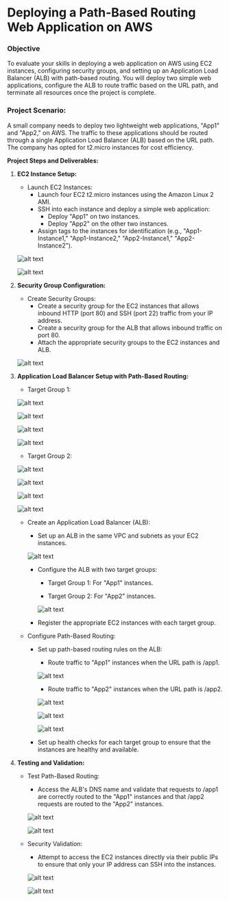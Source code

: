 # Deploying a Path-Based Routing Web Application on AWS
### Objective
To evaluate your skills in deploying a web application on AWS using EC2 instances, configuring security groups, and setting up an Application Load Balancer (ALB) with path-based routing. You will deploy two simple web applications, configure the ALB to route traffic based on the URL path, and terminate all resources once the project is complete.
### Project Scenario:
A small company needs to deploy two lightweight web applications, "App1" and "App2," on AWS. The traffic to these applications should be routed through a single Application Load Balancer (ALB) based on the URL path. The company has opted for t2.micro instances for cost efficiency.

**Project Steps and Deliverables:**
1. **EC2 Instance Setup:**
    - Launch EC2 Instances:
        - Launch four EC2 t2.micro instances using the Amazon Linux 2 AMI.
        - SSH into each instance and deploy a simple web application:
            - Deploy "App1" on two instances.
            - Deploy "App2" on the other two instances.
        - Assign tags to the instances for identification (e.g., "App1-Instance1," "App1-Instance2," "App2-Instance1," "App2-Instance2").

    ![alt text](<Screenshot from 2024-08-14 15-51-41.png>)

    ![alt text](<Screenshot from 2024-08-14 15-58-47.png>)

2. **Security Group Configuration:**
    - Create Security Groups:
        - Create a security group for the EC2 instances that allows inbound HTTP (port 80) and SSH (port 22) traffic from your IP address.
        - Create a security group for the ALB that allows inbound traffic on port 80.
        - Attach the appropriate security groups to the EC2 instances and ALB.

    ![alt text](<Screenshot from 2024-08-14 15-53-27.png>)

3. **Application Load Balancer Setup with Path-Based Routing:**
    - Target Group 1:

    ![alt text](<Screenshot from 2024-08-14 17-43-54.png>)

    ![alt text](<Screenshot from 2024-08-14 17-43-59.png>)

    ![alt text](<Screenshot from 2024-08-14 17-46-09.png>)

    ![alt text](<Screenshot from 2024-08-14 17-48-33.png>)

    - Target Group 2:

    ![alt text](<Screenshot from 2024-08-14 17-46-48.png>)

    ![alt text](<Screenshot from 2024-08-14 17-47-07.png>)

    ![alt text](<Screenshot from 2024-08-14 17-47-33.png>)

    ![alt text](<Screenshot from 2024-08-14 17-48-21.png>)

    - Create an Application Load Balancer (ALB):
        - Set up an ALB in the same VPC and subnets as your EC2 instances.

        ![alt text](<Screenshot from 2024-08-14 17-49-23.png>)

        - Configure the ALB with two target groups:
            - Target Group 1: For "App1" instances.

            - Target Group 2: For "App2" instances.

            ![alt text](<Screenshot from 2024-08-14 17-58-53.png>)

        - Register the appropriate EC2 instances with each target group.
    - Configure Path-Based Routing:
        - Set up path-based routing rules on the ALB:
            - Route traffic to "App1" instances when the URL path is /app1.

            ![alt text](<Screenshot from 2024-08-14 17-52-37-1.png>)

            - Route traffic to "App2" instances when the URL path is /app2.

            ![alt text](<Screenshot from 2024-08-14 17-55-22.png>)

            ![alt text](<Screenshot from 2024-08-14 17-56-14.png>)

            ![alt text](<Screenshot from 2024-08-14 17-57-39.png>)

        - Set up health checks for each target group to ensure that the instances are healthy and available.
4. **Testing and Validation:**
    - Test Path-Based Routing:
        - Access the ALB's DNS name and validate that requests to /app1 are correctly routed to the "App1" instances and that /app2 requests are routed to the "App2" instances.

        ![alt text](<Screenshot from 2024-08-14 18-08-55.png>)

        ![alt text](<Screenshot from 2024-08-14 18-10-33.png>)

    - Security Validation:
        - Attempt to access the EC2 instances directly via their public IPs to ensure that only your IP address can SSH into the instances.

        ![alt text](<Screenshot from 2024-08-14 18-08-29.png>)

        ![alt text](<Screenshot from 2024-08-14 18-08-43.png>)